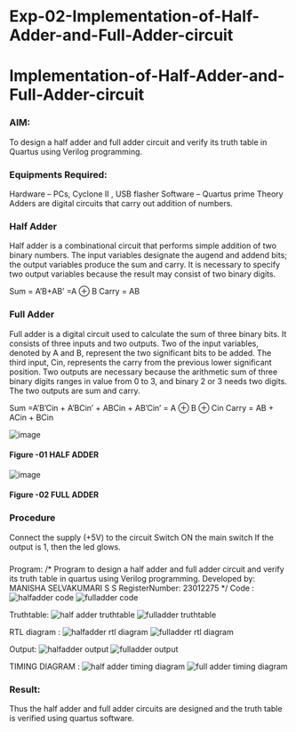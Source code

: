 # Exp-02-Implementation-of-Half-Adder-and-Full-Adder-circuit

# Implementation-of-Half-Adder-and-Full-Adder-circuit
### AIM:
To design a half adder and full adder circuit and verify its truth table in Quartus using Verilog programming.

### Equipments Required:
Hardware – PCs, Cyclone II , USB flasher
Software – Quartus prime
Theory
Adders are digital circuits that carry out addition of numbers.

### Half Adder
Half adder is a combinational circuit that performs simple addition of two binary numbers. The input variables designate the augend and addend bits; the output variables produce the sum and carry. It is necessary to specify two output variables because the result may consist of two binary digits.

Sum = A’B+AB’ =A ⊕ B Carry = AB

### Full Adder
Full adder is a digital circuit used to calculate the sum of three binary bits. It consists of three inputs and two outputs. Two of the input variables, denoted by A and B, represent the two significant bits to be added. The third input, Cin, represents the carry from the previous lower significant position. Two outputs are necessary because the arithmetic sum of three binary digits ranges in value from 0 to 3, and binary 2 or 3 needs two digits. The two outputs are sum and carry.

Sum =A’B’Cin + A’BCin’ + ABCin + AB’Cin’ = A ⊕ B ⊕ Cin Carry = AB + ACin + BCin

 ![image](https://user-images.githubusercontent.com/36288975/163552156-a13e5a56-c638-4110-97d9-8896907c8d25.png)

#### Figure -01 HALF ADDER 


![image](https://user-images.githubusercontent.com/36288975/163552057-b3547877-6d07-45b4-b7e0-bcfebfad9e1d.png)

#### Figure -02 FULL ADDER 

### Procedure

Connect the supply (+5V) to the circuit
Switch ON the main switch
If the output is 1, then the led glows.
### 
Program:
/*
Program to design a half adder and full adder circuit and verify its truth table in quartus using Verilog programming.
Developed by: MANISHA SELVAKUMARI S S
RegisterNumber: 23012275
*/
Code :
![halfadder code](https://github.com/vasanthkumarch/Exp-02-Implementation-of-Half-Adder-and-Full-Adder-circuit/assets/147474298/0419ed45-ef9f-4e8a-bcb8-3ca05b1386e3)
![fulladder code](https://github.com/vasanthkumarch/Exp-02-Implementation-of-Half-Adder-and-Full-Adder-circuit/assets/147474298/c0f01d00-dd8d-45aa-b75b-9353f4d892fa)

Truthtable:
![half adder truthtable](https://github.com/vasanthkumarch/Exp-02-Implementation-of-Half-Adder-and-Full-Adder-circuit/assets/147474298/8e86f3a2-afe0-4627-a5e6-3f79dbed644c)
![fulladder truthtable](https://github.com/vasanthkumarch/Exp-02-Implementation-of-Half-Adder-and-Full-Adder-circuit/assets/147474298/eaa4342d-3524-4eb4-bfab-475f4bf1270e)

RTL diagram :
![halfadder rtl diagram](https://github.com/vasanthkumarch/Exp-02-Implementation-of-Half-Adder-and-Full-Adder-circuit/assets/147474298/2d2fa625-2de2-42b0-b816-5f78bf2a561a)
![fulladder rtl diagram](https://github.com/vasanthkumarch/Exp-02-Implementation-of-Half-Adder-and-Full-Adder-circuit/assets/147474298/5b50d856-18a2-4bb1-9164-882b504e230c)


Output:
![halfadder output](https://github.com/vasanthkumarch/Exp-02-Implementation-of-Half-Adder-and-Full-Adder-circuit/assets/147474298/a48aa8c4-db1d-4170-80a4-a6ed249e739a)
![fulladder output](https://github.com/vasanthkumarch/Exp-02-Implementation-of-Half-Adder-and-Full-Adder-circuit/assets/147474298/d76e60de-4ede-442b-b459-968c9acce3ab)

 TIMING DIAGRAM :
 ![half adder timing diagram](https://github.com/vasanthkumarch/Exp-02-Implementation-of-Half-Adder-and-Full-Adder-circuit/assets/147474298/6d033047-5516-472a-ab5e-f4222a134cd0)
 ![full adder timing diagram](https://github.com/vasanthkumarch/Exp-02-Implementation-of-Half-Adder-and-Full-Adder-circuit/assets/147474298/4da280b0-73f6-4bb2-9bf1-4723359f51e1)





### Result:
Thus the half adder and full adder circuits are designed and the truth table is verified using quartus software.
